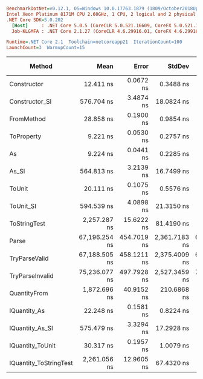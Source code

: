 ``` ini

BenchmarkDotNet=v0.12.1, OS=Windows 10.0.17763.1879 (1809/October2018Update/Redstone5)
Intel Xeon Platinum 8171M CPU 2.60GHz, 1 CPU, 2 logical and 2 physical cores
.NET Core SDK=5.0.202
  [Host]     : .NET Core 5.0.5 (CoreCLR 5.0.521.16609, CoreFX 5.0.521.16609), X64 RyuJIT
  Job-KLGMFA : .NET Core 2.1.27 (CoreCLR 4.6.29916.01, CoreFX 4.6.29916.03), X64 RyuJIT

Runtime=.NET Core 2.1  Toolchain=netcoreapp21  IterationCount=100  
LaunchCount=3  WarmupCount=15  

```
|                 Method |          Mean |       Error |        StdDev |        Median |  Gen 0 |  Gen 1 | Gen 2 | Allocated |
|----------------------- |--------------:|------------:|--------------:|--------------:|-------:|-------:|------:|----------:|
|            Constructor |     12.411 ns |   0.0672 ns |     0.3488 ns |     12.399 ns |      - |      - |     - |         - |
|         Constructor_SI |    576.704 ns |   3.4874 ns |    18.0824 ns |    577.741 ns | 0.0286 |      - |     - |     192 B |
|             FromMethod |     28.858 ns |   0.1900 ns |     0.9854 ns |     28.845 ns |      - |      - |     - |         - |
|             ToProperty |      9.221 ns |   0.0530 ns |     0.2757 ns |      9.222 ns |      - |      - |     - |         - |
|                     As |      9.224 ns |   0.0441 ns |     0.2285 ns |      9.228 ns |      - |      - |     - |         - |
|                  As_SI |    564.813 ns |   3.2139 ns |    16.7499 ns |    566.282 ns | 0.0286 |      - |     - |     192 B |
|                 ToUnit |     20.111 ns |   0.1075 ns |     0.5576 ns |     20.096 ns |      - |      - |     - |         - |
|              ToUnit_SI |    594.539 ns |   4.0898 ns |    21.3150 ns |    595.285 ns | 0.0286 |      - |     - |     192 B |
|           ToStringTest |  2,257.287 ns |  15.6222 ns |    81.4190 ns |  2,257.302 ns | 0.1411 |      - |     - |     952 B |
|                  Parse | 67,196.254 ns | 454.7019 ns | 2,361.7183 ns | 66,966.193 ns | 6.8359 | 0.2441 |     - |   44816 B |
|          TryParseValid | 67,188.505 ns | 458.1211 ns | 2,375.4009 ns | 66,925.110 ns | 6.8359 | 0.2441 |     - |   44792 B |
|        TryParseInvalid | 75,236.077 ns | 497.7928 ns | 2,527.3459 ns | 75,144.019 ns | 6.7139 | 0.2441 |     - |   44392 B |
|           QuantityFrom |  1,872.696 ns |  40.9152 ns |   210.6868 ns |  1,800.000 ns |      - |      - |     - |      56 B |
|           IQuantity_As |     22.248 ns |   0.1581 ns |     0.8224 ns |     22.237 ns | 0.0038 |      - |     - |      24 B |
|        IQuantity_As_SI |    575.479 ns |   3.3294 ns |    17.2928 ns |    575.577 ns | 0.0286 |      - |     - |     192 B |
|       IQuantity_ToUnit |     30.317 ns |   0.1957 ns |     1.0079 ns |     30.255 ns | 0.0088 |      - |     - |      56 B |
| IQuantity_ToStringTest |  2,261.056 ns |  12.9605 ns |    67.4320 ns |  2,258.288 ns | 0.1411 |      - |     - |     952 B |
